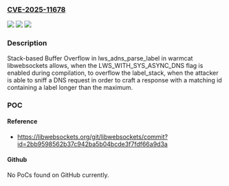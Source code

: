 ### [CVE-2025-11678](https://cve.mitre.org/cgi-bin/cvename.cgi?name=CVE-2025-11678)
![](https://img.shields.io/static/v1?label=Product&message=libwebsocket&color=blue)
![](https://img.shields.io/static/v1?label=Version&message=4.0%20&color=brightgreen)
![](https://img.shields.io/static/v1?label=Vulnerability&message=CWE-121%20Stack-based%20Buffer%20Overflow&color=brightgreen)

### Description

Stack-based Buffer Overflow in lws_adns_parse_label in warmcat libwebsockets allows, when the LWS_WITH_SYS_ASYNC_DNS flag is enabled during compilation, to overflow the label_stack, when the attacker is able to sniff a DNS request in order to craft a response with a matching id containing a label longer than the maximum.

### POC

#### Reference
- https://libwebsockets.org/git/libwebsockets/commit?id=2bb9598562b37c942ba5b04bcde3f7fdf66a9d3a

#### Github
No PoCs found on GitHub currently.

